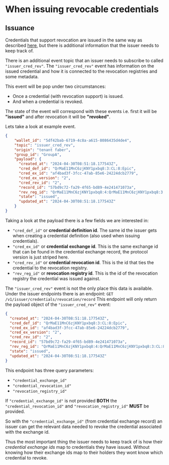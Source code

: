 # When issuing revocable credentials

## Issuance

Credentials that support revocation are issued in the same way as described [here](../5.%20Issue%20Credential.md), but there is additional information that the issuer needs to keep track of.

There is an additional event topic that an issuer needs to subscribe to called ```"issuer_cred_rev"```. The ```"issuer_cred_rev"``` event has information on the issued credential and how it is connected to the revocation registries and some metadata. 

This event will be pop under two circumstances:
- Once a credential (with revocation support) is issued.
- And when a credential is revoked.

The state of the event will correspond with these events i.e. first it will be **"issued"** and after revocation it will be **"revoked"**.

Lets take a look at example event.

```json
{
    "wallet_id": "5df42bab-6719-4c8a-a615-8086435d4de4",
    "topic": "issuer_cred_rev",
    "origin": "tenant faber",
    "group_id": "GroupA",
    "payload": {
      "created_at": "2024-04-30T08:51:18.177543Z",
      "cred_def_id": "QrMaE11MnC6zjKNY1pxbq8:3:CL:8:Epic",
      "cred_ex_id": "af4bad3f-3fcc-47ab-85e6-24224dcb2779",
      "cred_ex_version": "2",
      "cred_rev_id": "2",
      "record_id": "57bd9c72-fa29-4f65-bd89-4e241471073a",
      "rev_reg_id": "QrMaE11MnC6zjKNY1pxbq8:4:QrMaE11MnC6zjKNY1pxbq8:3:CL:8:Epic:CL_ACCUM:53462552-d716-4b0b-8b5c-914a3574d2c4",
      "state": "issued",
      "updated_at": "2024-04-30T08:51:18.177543Z"
    }
}
```
Taking  a look at the payload there is a few fields we are interested in:
- ```"cred_def_id"``` or **credential definition id**. The same id the issuer gets when creating a credential definition (also used when issuing credentials).
- ```"cred_ex_id"``` or **credential exchange id**. This is the same exchange id that can be found in the credential exchange record, the protocol version is just striped here.
- ```"cred_rev_id"``` or **credential revocation id**. This is the id that ties the credential to the revocation registry.
- ```"rev_reg_id"``` or **revocation registry id**. This is the id of the revocation registry the credential was issued against.

The ```"issuer_cred_rev"``` event is not the only place this data is available. Under the issuer endpoints there is an endpoint: ```GET /v1/issuer/credentials/revocation/record```
This endpoint will only return the payload object of the ```"issuer_cred_rev"``` event:
```json
{
  "created_at": "2024-04-30T08:51:18.177543Z",
  "cred_def_id": "QrMaE11MnC6zjKNY1pxbq8:3:CL:8:Epic",
  "cred_ex_id": "af4bad3f-3fcc-47ab-85e6-24224dcb2779",
  "cred_ex_version": "2",
  "cred_rev_id": "2",
  "record_id": "57bd9c72-fa29-4f65-bd89-4e241471073a",
  "rev_reg_id": "QrMaE11MnC6zjKNY1pxbq8:4:QrMaE11MnC6zjKNY1pxbq8:3:CL:8:Epic:CL_ACCUM:53462552-d716-4b0b-8b5c-914a3574d2c4",
  "state": "issued",
  "updated_at": "2024-04-30T08:51:18.177543Z"
}
```
This endpoint has three query parameters:
- ```"credential_exchange_id"```
- ```"credential_revocation_id"```
- ```"revocation_registry_id"```

If ```"credential_exchange_id"``` is not provided **BOTH** the ```"credential_revocation_id"``` and ```"revocation_registry_id"``` **MUST** be provided.

So with the ```"credential_exchange_id"``` (from credential exchange record) an issuer can get the relevant data needed to revoke the credential associated with the exchange id.

Thus the most important thing the issuer needs to keep track of is how their *credential exchange ids*  map to credentials they have issued. Without knowing how their exchange ids map to their holders they wont know which credential to revoke.

